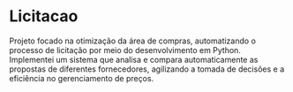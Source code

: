 # Licitacao
Projeto focado na otimização da área de compras, automatizando o processo de licitação por meio do desenvolvimento em Python. Implementei um sistema que analisa e compara automaticamente as propostas de diferentes fornecedores, agilizando a tomada de decisões e a eficiência no gerenciamento de preços.
